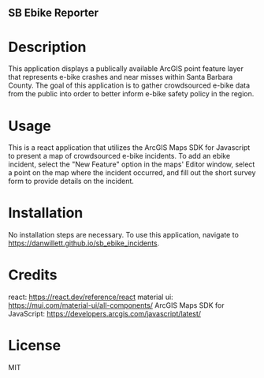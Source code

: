 ## SB Ebike Reporter

# Description

This application displays a publically available ArcGIS point feature layer that represents e-bike crashes and near misses within Santa Barbara County. The goal of this application is to gather crowdsourced e-bike data from the public into order to better inform e-bike safety policy in the region.

# Usage

This is a react application that utilizes the ArcGIS Maps SDK for Javascript to present a map of crowdsourced e-bike incidents. To add an ebike incident, select the "New Feature" option in the maps' Editor window, select a point on the map where the incident occurred, and fill out the short survey form to provide details on the incident.

# Installation

No installation steps are necessary. To use this application, navigate to https://danwillett.github.io/sb_ebike_incidents.

# Credits

react: https://react.dev/reference/react
material ui: https://mui.com/material-ui/all-components/
ArcGIS Maps SDK for JavaScript: https://developers.arcgis.com/javascript/latest/

# License

MIT
